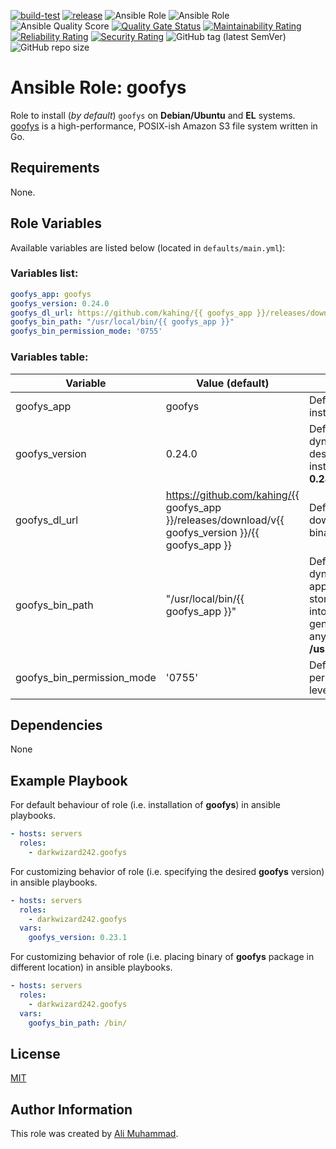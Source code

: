 [![build-test](https://github.com/darkwizard242/ansible-role-goofys/workflows/build-and-test/badge.svg?branch=master)](https://github.com/darkwizard242/ansible-role-goofys/actions?query=workflow%3Abuild-and-test) [![release](https://github.com/darkwizard242/ansible-role-goofys/workflows/release/badge.svg)](https://github.com/darkwizard242/ansible-role-goofys/actions?query=workflow%3Arelease) ![Ansible Role](https://img.shields.io/ansible/role/49373?color=dark%20green%20) ![Ansible Role](https://img.shields.io/ansible/role/d/49373?label=role%20downloads) ![Ansible Quality Score](https://img.shields.io/ansible/quality/49373?label=ansible%20quality%20score) [![Quality Gate Status](https://sonarcloud.io/api/project_badges/measure?project=ansible-role-goofys&metric=alert_status)](https://sonarcloud.io/dashboard?id=ansible-role-goofys) [![Maintainability Rating](https://sonarcloud.io/api/project_badges/measure?project=ansible-role-goofys&metric=sqale_rating)](https://sonarcloud.io/dashboard?id=ansible-role-goofys) [![Reliability Rating](https://sonarcloud.io/api/project_badges/measure?project=ansible-role-goofys&metric=reliability_rating)](https://sonarcloud.io/dashboard?id=ansible-role-goofys) [![Security Rating](https://sonarcloud.io/api/project_badges/measure?project=ansible-role-goofys&metric=security_rating)](https://sonarcloud.io/dashboard?id=ansible-role-goofys) ![GitHub tag (latest SemVer)](https://img.shields.io/github/tag/darkwizard242/ansible-role-goofys?label=release) ![GitHub repo size](https://img.shields.io/github/repo-size/darkwizard242/ansible-role-goofys?color=orange&style=flat-square)

# Ansible Role: goofys

Role to install (_by default_) `goofys` on **Debian/Ubuntu** and **EL** systems. [goofys](https://github.com/kahing/goofys) is a high-performance, POSIX-ish Amazon S3 file system written in Go.

## Requirements

None.

## Role Variables

Available variables are listed below (located in `defaults/main.yml`):

### Variables list:

```yaml
goofys_app: goofys
goofys_version: 0.24.0
goofys_dl_url: https://github.com/kahing/{{ goofys_app }}/releases/download/v{{ goofys_version }}/{{ goofys_app }}
goofys_bin_path: "/usr/local/bin/{{ goofys_app }}"
goofys_bin_permission_mode: '0755'
```

### Variables table:

Variable                   | Value (default)                                                                                       | Description
-------------------------- | ----------------------------------------------------------------------------------------------------- | ---------------------------------------------------------------------------------------------------------------------------------------------------------------
goofys_app                 | goofys                                                                                                | Defines the app to install i.e. **goofys**
goofys_version             | 0.24.0                                                                                                | Defined to dynamically fetch the desired version to install. Defaults to: **0.24.0**
goofys_dl_url              | <https://github.com/kahing/{{> goofys_app }}/releases/download/v{{ goofys_version }}/{{ goofys_app }} | Defines URL to download the goofys binary from.
goofys_bin_path            | "/usr/local/bin/{{ goofys_app }}"                                                                     | Defined to dynamically set the appropriate path to store goofys binary into. Defaults to (as generally available on any user's PATH): **/usr/local/bin/goofys**
goofys_bin_permission_mode | '0755'                                                                                                | Defines the permission mode level for the file.

## Dependencies

None

## Example Playbook

For default behaviour of role (i.e. installation of **goofys**) in ansible playbooks.

```yaml
- hosts: servers
  roles:
    - darkwizard242.goofys
```

For customizing behavior of role (i.e. specifying the desired **goofys** version) in ansible playbooks.

```yaml
- hosts: servers
  roles:
    - darkwizard242.goofys
  vars:
    goofys_version: 0.23.1
```

For customizing behavior of role (i.e. placing binary of **goofys** package in different location) in ansible playbooks.

```yaml
- hosts: servers
  roles:
    - darkwizard242.goofys
  vars:
    goofys_bin_path: /bin/
```

## License

[MIT](https://github.com/darkwizard242/ansible-role-goofys/blob/master/LICENSE)

## Author Information

This role was created by [Ali Muhammad](https://www.linkedin.com/in/ali-muhammad-759791130/).
